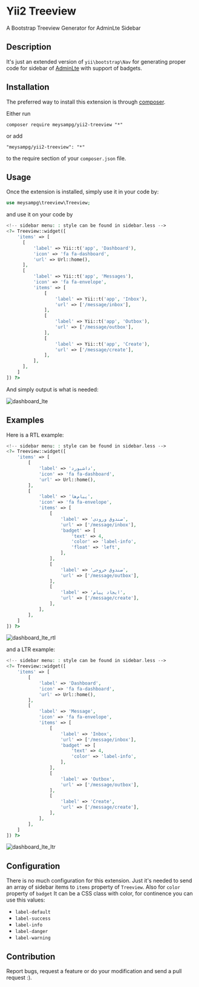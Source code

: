 Yii2 Treeview
=============
A Bootstrap Treeview Generator for AdminLte Sidebar

Description
-----------

It's just an extended version of `yii\bootstrap\Nav` for generating proper code for sidebar of [AdminLte](https://almsaeedstudio.com/themes/AdminLTE/index.html) with support of badgets.

Installation
------------

The preferred way to install this extension is through [composer](http://getcomposer.org/download/).

Either run

```
composer require meysampg/yii2-treeview "*"
```

or add

```
"meysampg/yii2-treeview": "*"
```

to the require section of your `composer.json` file.


Usage
-----

Once the extension is installed, simply use it in your code by:

```php
use meysampg\treeview\Treeview;
```
and use it on your code by 
```php
<!-- sidebar menu: : style can be found in sidebar.less -->
<?= Treeview::widget([
    'items' => [
      [
          'label' => Yii::t('app', 'Dashboard'),
          'icon' => 'fa fa-dashboard',
          'url' => Url::home(),
      ],
      [
          'label' => Yii::t('app', 'Messages'),
          'icon' => 'fa fa-envelope',
          'items' => [
              [
                  'label' => Yii::t('app', 'Inbox'),
                  'url' => ['/message/inbox'],
              ],
              [
                  'label' => Yii::t('app', 'Outbox'),
                  'url' => ['/message/outbox'],
              ],
              [
                  'label' => Yii::t('app', 'Create'),
                  'url' => ['/message/create'],
              ],
          ],
      ],
    ]
]) ?>
```
And simply output is what is needed:

![dashboard_lte](https://cloud.githubusercontent.com/assets/1416085/19635955/f48c749c-99d2-11e6-9a9d-0ac5ff911684.png)


Examples
-------------

H‍‍‍ere is a RTL example:
```php
<!-- sidebar menu: : style can be found in sidebar.less -->
<?= Treeview::widget([
    'items' => [
        [
            'label' => 'داشبورد',
            'icon' => 'fa fa-dashboard',
            'url' => Url::home(),
        ],
        [
            'label' => 'پیام‌ها',
            'icon' => 'fa fa-envelope',
            'items' => [
                [
                    'label' => 'صندوق ورودی',
                    'url' => ['/message/inbox'],
                    'badget' => [
                        'text' => 4,
                        'color' => 'label-info',
                        'float' => 'left',
                    ],
                ],
                [
                    'label' => 'صندوق خروجی',
                    'url' => ['/message/outbox'],
                ],
                [
                    'label' => 'ایجاد پیام',
                    'url' => ['/message/create'],
                ],
            ],
        ],
    ]
]) ?>
```

![dashboard_lte_rtl](https://cloud.githubusercontent.com/assets/1416085/19637415/cfae359e-99db-11e6-8db4-78870419d6cd.png)

and a LTR example:
```php
<!-- sidebar menu: : style can be found in sidebar.less -->
<?= Treeview::widget([
    'items' => [
        [
            'label' => 'Dashboard',
            'icon' => 'fa fa-dashboard',
            'url' => Url::home(),
        ],
        [
            'label' => 'Message',
            'icon' => 'fa fa-envelope',
            'items' => [
                [
                    'label' => 'Inbox',
                    'url' => ['/message/inbox'],
                    'badget' => [
                        'text' => 4,
                        'color' => 'label-info',
                    ],
                ],
                [
                    'label' => 'Outbox',
                    'url' => ['/message/outbox'],
                ],
                [
                    'label' => 'Create',
                    'url' => ['/message/create'],
                ],
            ],
        ],
    ]
]) ?>
```
![dashboard_lte_ltr](https://cloud.githubusercontent.com/assets/1416085/19637413/cf6636cc-99db-11e6-90ab-4c0ed6cf91b1.png)

Configuration
------------------
There is no much configuration for this extension. Just it's needed to send an array of sidebar items to `items` property of `Treeview`. Also for `color` property of `badget` It can be a CSS class with color, for continence you can  use this values:

 - `label-default`
 - `label-success`
 - `label-info`
 - `label-danger`
 - `label-warning`

Contribution
----------------

Report bugs, request a feature or do your modification and send a pull request :).